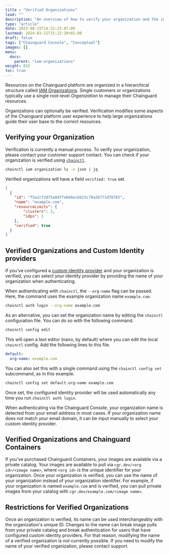 ```yaml
---
title : "Verified Organizations"
lead: ""
description: "An overview of how to verify your organization and the implications"
type: "article"
date: 2023-08-15T14:22:23-07:00
lastmod: 2024-03-21T15:22:20+01:00
draft: false
tags: ["Chainguard Console", "Conceptual"]
images: []
menu:
  docs:
    parent: "iam-organizations"
weight: 015
toc: true
---
```


Resources on the Chainguard platform are organized in a hierarchical structure called [IAM Organizations](https://edu.chainguard.dev/chainguard/administration/iam-organizations/overview-of-chainguard-iam-model/). Single customers or organizations typically use a single root-level _Organization_ to manage their
Chainguard resources.

Organizations can optionally be verified. Verification modifies some aspects of the Chainguard platform user experience to help large organizations guide their user base to the correct resources.

## Verifying your Organization

Verification is currently a manual process. To verify your organization, please contact your customer support contact. You can check if your organization is verified using [`chainctl`](/chainguard/chainctl-usage/how-to-install-chainctl/).

```sh
chainctl iam organization ls -o json | jq
```

Verified organizations will have a field `verified: true` set.

```json
[
  {
	"id": "f5a2c73d75a8d7fe666ecb623c79a2b771d78765",
	"name": "example.com",
	"resourceLimits": {
    	"clusters": 3,
    	"idps": 1
	},
	"verified": true
  }
]
```

## Verified Organizations and Custom Identity providers

If you've configured a [custom identity provider](/chainguard/administration/custom-idps/custom-idps/) and your organization is verified, you can select your identity provider by providing the name of your organization when authenticating.

When authenticating with `chainctl`, the `--org-name` flag can be passed. Here, the command uses the example organization name `example.com`.

```sh
chainctl auth login --org-name example.com
```

As an alternative, you can set the organization name by editing the `chainctl` configuration file. You can do so with the following command.

```sh
chainctl config edit
```

This will open a text editor (nano, by default) where you can edit the local `chainctl` config. Add the following lines to this file.

```yaml
default:
  org-name: example.com
```

You can also set this with a single command using the `chainctl config set` subcommand, as in this example.

```sh
chainctl config set default.org-name example.com
```

Once set, the configured identity provider will be used automatically any time you run `chainctl auth login`.

When authenticating via the Chainguard Console, your organization name is detected from your email address in most cases. If your organization name does not match your email domain, it can be input manually to select your custom identity provider.

## Verified Organizations and Chainguard Containers

If you've purchased Chainguard Containers, your images are available via a private catalog. Your images are available to pull via `cgr.dev/<org id>/<image name>`, where `<org id>` is the unique identifier for your organization. Once your organization is verified, you can use the name of your organization instead of your organization identifier. For example, if your organization is named `example.com` and is verified, you can pull private images from your catalog with `cgr.dev/example.com/<image name>`.

## Restrictions for Verified Organizations

Once an organization is verified, its name can be used interchangeably with the organization's unique ID. Changes to the name can break image pulls from your private catalog and break authentication for users that have configured custom identity providers. For that reason, modifying the name of a verified organization is not currently possible. If you need to modify the name of your verified organization, please contact support.
